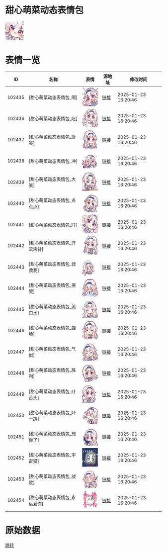 # 甜心萌菜动态表情包

<img src="./cover.png" height="60" alt="cover" />

# 表情一览

|ID|名称|表情|源地址|修改时间|
|----|----|----|----|----|
|102435|[甜心萌菜动态表情包_啊]|<img src="./pic/102435_%5B甜心萌菜动态表情包_啊%5D.gif" height="60" alt="啊"/>|[链接](https://i0.hdslb.com/bfs/emote/6acc5a60091d731d47b734477fbd3f71cba2d349.gif)|2025-01-23 16:20:46|
|102436|[甜心萌菜动态表情包_吃]|<img src="./pic/102436_%5B甜心萌菜动态表情包_吃%5D.gif" height="60" alt="吃"/>|[链接](https://i0.hdslb.com/bfs/emote/1b040203cb229f19d3156c3f2fa83381b43e7dc2.gif)|2025-01-23 16:20:46|
|102437|[甜心萌菜动态表情包_耻笑]|<img src="./pic/102437_%5B甜心萌菜动态表情包_耻笑%5D.gif" height="60" alt="耻笑"/>|[链接](https://i0.hdslb.com/bfs/emote/d094defaa7d6b1ce71d123087f320c0bdc137051.gif)|2025-01-23 16:20:46|
|102438|[甜心萌菜动态表情包_冲]|<img src="./pic/102438_%5B甜心萌菜动态表情包_冲%5D.gif" height="60" alt="冲"/>|[链接](https://i0.hdslb.com/bfs/emote/4e991968214f4d6f36c4540b56ef8655cef685cd.gif)|2025-01-23 16:20:46|
|102439|[甜心萌菜动态表情包_大笑]|<img src="./pic/102439_%5B甜心萌菜动态表情包_大笑%5D.gif" height="60" alt="大笑"/>|[链接](https://i0.hdslb.com/bfs/emote/4bd9001359a6ed628a5ad5bad8919add2ce31c6e.gif)|2025-01-23 16:20:46|
|102440|[甜心萌菜动态表情包_点点点]|<img src="./pic/102440_%5B甜心萌菜动态表情包_点点点%5D.gif" height="60" alt="点点点"/>|[链接](https://i0.hdslb.com/bfs/emote/acf94ad61ee8e992539cb2330cb235db6285e4ae.gif)|2025-01-23 16:20:46|
|102441|[甜心萌菜动态表情包_盯]|<img src="./pic/102441_%5B甜心萌菜动态表情包_盯%5D.gif" height="60" alt="盯"/>|[链接](https://i0.hdslb.com/bfs/emote/0156f4dab8eec8c4017872d132ccb6057b8d125f.gif)|2025-01-23 16:20:46|
|102442|[甜心萌菜动态表情包_汗流浃背]|<img src="./pic/102442_%5B甜心萌菜动态表情包_汗流浃背%5D.gif" height="60" alt="汗流浃背"/>|[链接](https://i0.hdslb.com/bfs/emote/525a22d19358705125f4bca93d91cf08f79256e7.gif)|2025-01-23 16:20:46|
|102443|[甜心萌菜动态表情包_救救我]|<img src="./pic/102443_%5B甜心萌菜动态表情包_救救我%5D.gif" height="60" alt="救救我"/>|[链接](https://i0.hdslb.com/bfs/emote/e924f0026c4c08cdcf89ab0cc23350c278823311.gif)|2025-01-23 16:20:46|
|102444|[甜心萌菜动态表情包_哭哭]|<img src="./pic/102444_%5B甜心萌菜动态表情包_哭哭%5D.gif" height="60" alt="哭哭"/>|[链接](https://i0.hdslb.com/bfs/emote/15626888de0c38df3dcfc61c56056b00b0e89855.gif)|2025-01-23 16:20:46|
|102445|[甜心萌菜动态表情包_流口水]|<img src="./pic/102445_%5B甜心萌菜动态表情包_流口水%5D.gif" height="60" alt="流口水"/>|[链接](https://i0.hdslb.com/bfs/emote/2a4afe093d678c92f6fff55c2db414174422b45c.gif)|2025-01-23 16:20:46|
|102446|[甜心萌菜动态表情包_捏脸]|<img src="./pic/102446_%5B甜心萌菜动态表情包_捏脸%5D.gif" height="60" alt="捏脸"/>|[链接](https://i0.hdslb.com/bfs/emote/191c9032e61fbfa3fe4a2a01694704cad584f55c.gif)|2025-01-23 16:20:46|
|102447|[甜心萌菜动态表情包_气似]|<img src="./pic/102447_%5B甜心萌菜动态表情包_气似%5D.gif" height="60" alt="气似"/>|[链接](https://i0.hdslb.com/bfs/emote/2686410c2808b2be61942b6ed3a66dacd0291531.gif)|2025-01-23 16:20:46|
|102448|[甜心萌菜动态表情包_胜利]|<img src="./pic/102448_%5B甜心萌菜动态表情包_胜利%5D.gif" height="60" alt="胜利"/>|[链接](https://i0.hdslb.com/bfs/emote/4df0ceb68e43b253af21a3fa91eb84d2811c7157.gif)|2025-01-23 16:20:46|
|102449|[甜心萌菜动态表情包_吐舌头]|<img src="./pic/102449_%5B甜心萌菜动态表情包_吐舌头%5D.gif" height="60" alt="吐舌头"/>|[链接](https://i0.hdslb.com/bfs/emote/e2f548abcc6e09058bbc467cce127b472aec1746.gif)|2025-01-23 16:20:46|
|102450|[甜心萌菜动态表情包_吓一跳]|<img src="./pic/102450_%5B甜心萌菜动态表情包_吓一跳%5D.gif" height="60" alt="吓一跳"/>|[链接](https://i0.hdslb.com/bfs/emote/fbd65552e53f218f97d70e7294e3906e8723ddb2.gif)|2025-01-23 16:20:46|
|102451|[甜心萌菜动态表情包_想你了]|<img src="./pic/102451_%5B甜心萌菜动态表情包_想你了%5D.gif" height="60" alt="想你了"/>|[链接](https://i0.hdslb.com/bfs/emote/a3356e8a12ecda410d00212568df34cd5bbb9bc1.gif)|2025-01-23 16:20:46|
|102452|[甜心萌菜动态表情包_宇宙猫]|<img src="./pic/102452_%5B甜心萌菜动态表情包_宇宙猫%5D.gif" height="60" alt="宇宙猫"/>|[链接](https://i0.hdslb.com/bfs/emote/916ac33e2999dba0a50d361bf2a0719b66cabe68.gif)|2025-01-23 16:20:46|
|102453|[甜心萌菜动态表情包_战败]|<img src="./pic/102453_%5B甜心萌菜动态表情包_战败%5D.gif" height="60" alt="战败"/>|[链接](https://i0.hdslb.com/bfs/emote/143595ca03e94ea36a2d1284d5664e285f3b0061.gif)|2025-01-23 16:20:46|
|102454|[甜心萌菜动态表情包_永远爱你]|<img src="./pic/102454_%5B甜心萌菜动态表情包_永远爱你%5D.gif" height="60" alt="永远爱你"/>|[链接](https://i0.hdslb.com/bfs/emote/4f778cb1175713d14e113334eeb96ca4e166a554.gif)|2025-01-23 16:20:46|

# 原始数据

[跳转](./raw.json)

